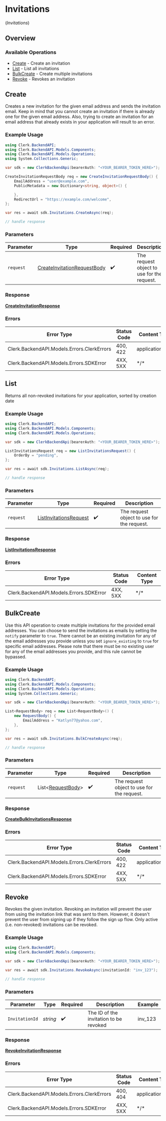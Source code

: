 # Invitations
(*Invitations*)

## Overview

### Available Operations

* [Create](#create) - Create an invitation
* [List](#list) - List all invitations
* [BulkCreate](#bulkcreate) - Create multiple invitations
* [Revoke](#revoke) - Revokes an invitation

## Create

Creates a new invitation for the given email address and sends the invitation email.
Keep in mind that you cannot create an invitation if there is already one for the given email address.
Also, trying to create an invitation for an email address that already exists in your application will result to an error.

### Example Usage

```csharp
using Clerk.BackendAPI;
using Clerk.BackendAPI.Models.Components;
using Clerk.BackendAPI.Models.Operations;
using System.Collections.Generic;

var sdk = new ClerkBackendApi(bearerAuth: "<YOUR_BEARER_TOKEN_HERE>");

CreateInvitationRequestBody req = new CreateInvitationRequestBody() {
    EmailAddress = "user@example.com",
    PublicMetadata = new Dictionary<string, object>() {

    },
    RedirectUrl = "https://example.com/welcome",
};

var res = await sdk.Invitations.CreateAsync(req);

// handle response
```

### Parameters

| Parameter                                                                             | Type                                                                                  | Required                                                                              | Description                                                                           |
| ------------------------------------------------------------------------------------- | ------------------------------------------------------------------------------------- | ------------------------------------------------------------------------------------- | ------------------------------------------------------------------------------------- |
| `request`                                                                             | [CreateInvitationRequestBody](../../Models/Operations/CreateInvitationRequestBody.md) | :heavy_check_mark:                                                                    | The request object to use for the request.                                            |

### Response

**[CreateInvitationResponse](../../Models/Operations/CreateInvitationResponse.md)**

### Errors

| Error Type                                 | Status Code                                | Content Type                               |
| ------------------------------------------ | ------------------------------------------ | ------------------------------------------ |
| Clerk.BackendAPI.Models.Errors.ClerkErrors | 400, 422                                   | application/json                           |
| Clerk.BackendAPI.Models.Errors.SDKError    | 4XX, 5XX                                   | \*/\*                                      |

## List

Returns all non-revoked invitations for your application, sorted by creation date

### Example Usage

```csharp
using Clerk.BackendAPI;
using Clerk.BackendAPI.Models.Components;
using Clerk.BackendAPI.Models.Operations;

var sdk = new ClerkBackendApi(bearerAuth: "<YOUR_BEARER_TOKEN_HERE>");

ListInvitationsRequest req = new ListInvitationsRequest() {
    OrderBy = "pending",
};

var res = await sdk.Invitations.ListAsync(req);

// handle response
```

### Parameters

| Parameter                                                                   | Type                                                                        | Required                                                                    | Description                                                                 |
| --------------------------------------------------------------------------- | --------------------------------------------------------------------------- | --------------------------------------------------------------------------- | --------------------------------------------------------------------------- |
| `request`                                                                   | [ListInvitationsRequest](../../Models/Operations/ListInvitationsRequest.md) | :heavy_check_mark:                                                          | The request object to use for the request.                                  |

### Response

**[ListInvitationsResponse](../../Models/Operations/ListInvitationsResponse.md)**

### Errors

| Error Type                              | Status Code                             | Content Type                            |
| --------------------------------------- | --------------------------------------- | --------------------------------------- |
| Clerk.BackendAPI.Models.Errors.SDKError | 4XX, 5XX                                | \*/\*                                   |

## BulkCreate

Use this API operation to create multiple invitations for the provided email addresses. You can choose to send the
invitations as emails by setting the `notify` parameter to `true`. There cannot be an existing invitation for any
of the email addresses you provide unless you set `ignore_existing` to `true` for specific email addresses. Please
note that there must be no existing user for any of the email addresses you provide, and this rule cannot be bypassed.

### Example Usage

```csharp
using Clerk.BackendAPI;
using Clerk.BackendAPI.Models.Components;
using Clerk.BackendAPI.Models.Operations;
using System.Collections.Generic;

var sdk = new ClerkBackendApi(bearerAuth: "<YOUR_BEARER_TOKEN_HERE>");

List<RequestBody> req = new List<RequestBody>() {
    new RequestBody() {
        EmailAddress = "Katlyn77@yahoo.com",
    },
};

var res = await sdk.Invitations.BulkCreateAsync(req);

// handle response
```

### Parameters

| Parameter                                                   | Type                                                        | Required                                                    | Description                                                 |
| ----------------------------------------------------------- | ----------------------------------------------------------- | ----------------------------------------------------------- | ----------------------------------------------------------- |
| `request`                                                   | List<[RequestBody](../../Models/Operations/RequestBody.md)> | :heavy_check_mark:                                          | The request object to use for the request.                  |

### Response

**[CreateBulkInvitationsResponse](../../Models/Operations/CreateBulkInvitationsResponse.md)**

### Errors

| Error Type                                 | Status Code                                | Content Type                               |
| ------------------------------------------ | ------------------------------------------ | ------------------------------------------ |
| Clerk.BackendAPI.Models.Errors.ClerkErrors | 400, 422                                   | application/json                           |
| Clerk.BackendAPI.Models.Errors.SDKError    | 4XX, 5XX                                   | \*/\*                                      |

## Revoke

Revokes the given invitation.
Revoking an invitation will prevent the user from using the invitation link that was sent to them.
However, it doesn't prevent the user from signing up if they follow the sign up flow.
Only active (i.e. non-revoked) invitations can be revoked.

### Example Usage

```csharp
using Clerk.BackendAPI;
using Clerk.BackendAPI.Models.Components;

var sdk = new ClerkBackendApi(bearerAuth: "<YOUR_BEARER_TOKEN_HERE>");

var res = await sdk.Invitations.RevokeAsync(invitationId: "inv_123");

// handle response
```

### Parameters

| Parameter                              | Type                                   | Required                               | Description                            | Example                                |
| -------------------------------------- | -------------------------------------- | -------------------------------------- | -------------------------------------- | -------------------------------------- |
| `InvitationId`                         | *string*                               | :heavy_check_mark:                     | The ID of the invitation to be revoked | inv_123                                |

### Response

**[RevokeInvitationResponse](../../Models/Operations/RevokeInvitationResponse.md)**

### Errors

| Error Type                                 | Status Code                                | Content Type                               |
| ------------------------------------------ | ------------------------------------------ | ------------------------------------------ |
| Clerk.BackendAPI.Models.Errors.ClerkErrors | 400, 404                                   | application/json                           |
| Clerk.BackendAPI.Models.Errors.SDKError    | 4XX, 5XX                                   | \*/\*                                      |
